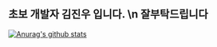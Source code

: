 초보 개발자 김진우 입니다. \n 잘부탁드립니다
-----
[![Anurag's github stats](https://github-readme-stats.vercel.app/api?username=castle6116)](https://github.com/anuraghazra/github-readme-stats)

<!--
**castle6116/castle6116** is a ✨ _special_ ✨ repository because its `README.md` (this file) appears on your GitHub profile.

Here are some ideas to get you started:

- 🔭 I’m currently working on ...
- 🌱 I’m currently learning ...
- 👯 I’m looking to collaborate on ...
- 🤔 I’m looking for help with ...
- 💬 Ask me about ...
- 📫 How to reach me: ...
- 😄 Pronouns: ...
- ⚡ Fun fact: ...
-->
